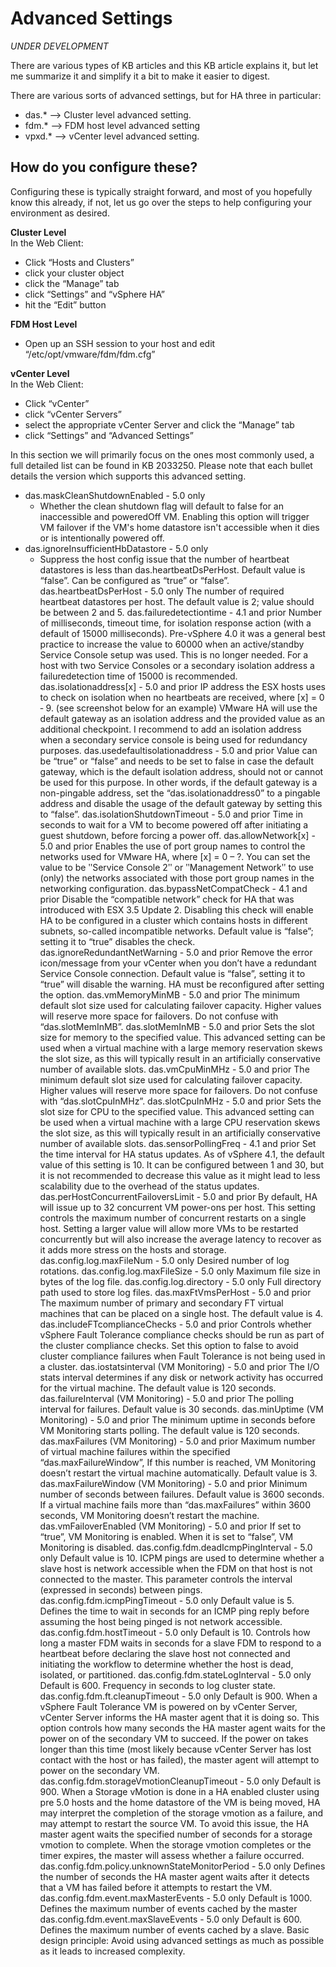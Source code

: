 # Advanced Settings

*UNDER DEVELOPMENT*


There are various types of KB articles and this KB article explains it, but let me summarize it and simplify it a bit to make it easier to digest.

There are various sorts of advanced settings, but for HA three in particular:

* das.* –> Cluster level advanced setting.
* fdm.* –> FDM host level advanced setting
* vpxd.* –> vCenter level advanced setting.


## How do you configure these?

Configuring these is typically straight forward, and most of you hopefully know this already, if not, let us go over the steps to help configuring your environment as desired.

**Cluster Level**<br>
In the Web Client: 
* Click “Hosts and Clusters”
* click your cluster object
* click the “Manage” tab
* click “Settings” and “vSphere HA”
* hit the “Edit” button

**FDM Host Level**<br>
* Open up an SSH session to your host and edit “/etc/opt/vmware/fdm/fdm.cfg”

**vCenter Level**<br>
In the Web Client: 
* Click “vCenter”
* click “vCenter Servers”
* select the appropriate vCenter Server and click the “Manage” tab
* click “Settings” and “Advanced Settings”

In this section we will primarily focus on the ones most commonly used, a full detailed list can be found in KB 2033250. Please note that each bullet details the version which supports this advanced setting.

* das.maskCleanShutdownEnabled - 5.0 only
  * Whether the clean shutdown flag will default to false for an inaccessible and poweredOff VM. Enabling this option will trigger VM failover if the VM's home datastore isn't accessible when it dies or is intentionally powered off.
* das.ignoreInsufficientHbDatastore - 5.0 only
  * Suppress the host config issue that the number of heartbeat datastores is less than das.heartbeatDsPerHost. Default value is “false”. Can be configured as “true” or “false”.
das.heartbeatDsPerHost - 5.0 only
The number of required heartbeat datastores per host. The default value is 2; value should be between 2 and 5.
das.failuredetectiontime - 4.1 and prior
Number of milliseconds, timeout time, for isolation response action (with a default of 15000 milliseconds). Pre-vSphere 4.0 it was a general best practice to increase the value to 60000 when an active/standby Service Console setup was used. This is no longer needed. For a host with two Service Consoles or a secondary isolation address a failuredetection time of 15000 is recommended.
das.isolationaddress[x] - 5.0 and prior
IP address the ESX hosts uses to check on isolation when no heartbeats are received, where [x] = 0 ‐ 9. (see screenshot below for an example) VMware HA will use the default gateway as an isolation address and the provided value as an additional checkpoint. I recommend to add an isolation address when a secondary service console is being used for redundancy purposes.
das.usedefaultisolationaddress - 5.0 and prior
Value can be “true” or “false” and needs to be set to false in case the default gateway, which is the default isolation address, should not or cannot be used for this purpose. In other words, if the default gateway is a non-pingable address, set the “das.isolationaddress0” to a pingable address and disable the usage of the default gateway by setting this to “false”.
das.isolationShutdownTimeout - 5.0 and prior
Time in seconds to wait for a VM to become powered off after initiating a guest shutdown, before forcing a power off.
das.allowNetwork[x] - 5.0 and prior
Enables the use of port group names to control the networks used for VMware HA, where [x] = 0 – ?. You can set the value to be ʺService Console 2ʺ or ʺManagement Networkʺ to use (only) the networks associated with those port group names in the networking configuration.
das.bypassNetCompatCheck - 4.1 and prior
Disable the “compatible network” check for HA that was introduced with ESX 3.5 Update 2. Disabling this check will enable HA to be configured in a cluster which contains hosts in different subnets, so-called incompatible networks. Default value is “false”; setting it to “true” disables the check.
das.ignoreRedundantNetWarning - 5.0 and prior
Remove the error icon/message from your vCenter when you don’t have a redundant Service Console connection. Default value is “false”, setting it to “true” will disable the warning. HA must be reconfigured after setting the option.
das.vmMemoryMinMB - 5.0 and prior
The minimum default slot size used for calculating failover capacity. Higher values will reserve more space for failovers. Do not confuse with “das.slotMemInMB”.
das.slotMemInMB - 5.0 and prior
Sets the slot size for memory to the specified value. This advanced setting can be used when a virtual machine with a large memory reservation skews the slot size, as this will typically result in an artificially conservative number of available slots.
das.vmCpuMinMHz - 5.0 and prior
The minimum default slot size used for calculating failover capacity. Higher values will reserve more space for failovers. Do not confuse with “das.slotCpuInMHz”.
das.slotCpuInMHz - 5.0 and prior
Sets the slot size for CPU to the specified value. This advanced setting can be used when a virtual machine with a large CPU reservation skews the slot size, as this will typically result in an artificially conservative number of available slots.
das.sensorPollingFreq - 4.1 and prior
Set the time interval for HA status updates. As of vSphere 4.1, the default value of this setting is 10. It can be configured between 1 and 30, but it is not recommended to decrease this value as it might lead to less scalability due to the overhead of the status updates.
das.perHostConcurrentFailoversLimit - 5.0 and prior
By default, HA will issue up to 32 concurrent VM power-ons per host. This setting controls the maximum number of concurrent restarts on a single host. Setting a larger value will allow more VMs to be restarted concurrently but will also increase the average latency to recover as it adds more stress on the hosts and storage.
das.config.log.maxFileNum - 5.0 only
Desired number of log rotations.
das.config.log.maxFileSize - 5.0 only
Maximum file size in bytes of the log file.
das.config.log.directory - 5.0 only
Full directory path used to store log files.
das.maxFtVmsPerHost - 5.0 and prior
The maximum number of primary and secondary FT virtual machines that can be placed on a single host. The default value is 4.
das.includeFTcomplianceChecks - 5.0 and prior
Controls whether vSphere Fault Tolerance compliance checks should be run as part of the cluster compliance checks. Set this option to false to avoid cluster compliance failures when Fault Tolerance is not being used in a cluster.
das.iostatsinterval (VM Monitoring) - 5.0 and prior
The I/O stats interval determines if any disk or network activity has occurred for the virtual machine. The default value is 120 seconds.
das.failureInterval (VM Monitoring) - 5.0 and prior
The polling interval for failures. Default value is 30 seconds.
das.minUptime (VM Monitoring) - 5.0 and prior
The minimum uptime in seconds before VM Monitoring starts polling. The default value is 120 seconds.
das.maxFailures (VM Monitoring) - 5.0 and prior
Maximum number of virtual machine failures within the specified “das.maxFailureWindow”, If this number is reached, VM Monitoring doesn’t restart the virtual machine automatically. Default value is 3.
das.maxFailureWindow (VM Monitoring) - 5.0 and prior
Minimum number of seconds between failures. Default value is 3600 seconds. If a virtual machine fails more than “das.maxFailures” within 3600 seconds, VM Monitoring doesn’t restart the machine.
das.vmFailoverEnabled (VM Monitoring) - 5.0 and prior
If set to “true”, VM Monitoring is enabled. When it is set to “false”, VM Monitoring is disabled.
das.config.fdm.deadIcmpPingInterval - 5.0 only
Default value is 10. ICPM pings are used to determine whether a slave host is network accessible when the FDM on that host is not connected to the master. This parameter controls the interval (expressed in seconds) between pings.
das.config.fdm.icmpPingTimeout - 5.0 only
Default value is 5. Defines the time to wait in seconds for an ICMP ping reply before assuming the host being pinged is not network accessible.
das.config.fdm.hostTimeout - 5.0 only
Default is 10. Controls how long a master FDM waits in seconds for a slave FDM to respond to a heartbeat before declaring the slave host not connected and initiating the workflow to determine whether the host is dead, isolated, or partitioned.
das.config.fdm.stateLogInterval - 5.0 only
Default is 600. Frequency in seconds to log cluster state.
das.config.fdm.ft.cleanupTimeout - 5.0 only
Default is 900. When a vSphere Fault Tolerance VM is powered on by vCenter Server, vCenter Server informs the HA master agent that it is doing so. This option controls how many seconds the HA master agent waits for the power on of the secondary VM to succeed. If the power on takes longer than this time (most likely because vCenter Server has lost contact with the host or has failed), the master agent will attempt to power on the secondary VM.
das.config.fdm.storageVmotionCleanupTimeout - 5.0 only
Default is 900. When a Storage vMotion is done in a HA enabled cluster using pre 5.0 hosts and the home datastore of the VM is being moved, HA may interpret the completion of the storage vmotion as a failure, and may attempt to restart the source VM. To avoid this issue, the HA master agent waits the specified number of seconds for a storage vmotion to complete. When the storage vmotion completes or the timer expires, the master will assess whether a failure occurred.
das.config.fdm.policy.unknownStateMonitorPeriod - 5.0 only
Defines the number of seconds the HA master agent waits after it detects that a VM has failed before it attempts to restart the VM.
das.config.fdm.event.maxMasterEvents - 5.0 only
Default is 1000. Defines the maximum number of events cached by the master
das.config.fdm.event.maxSlaveEvents - 5.0 only
Default is 600. Defines the maximum number of events cached by a slave.
Basic design principle: Avoid using advanced settings as much as possible as it leads to increased complexity.
